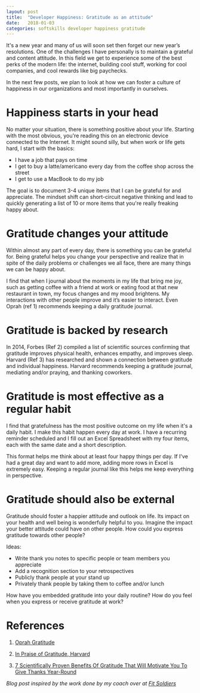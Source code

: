 ```yaml
---
layout: post
title:  "Developer Happiness: Gratitude as an attitude"
date:   2018-01-03
categories: softskills developer happiness gratitude
---
```


It's a new year and many of us will soon set then forget our new year’s resolutions. One of the challenges I have personally is to maintain a grateful and content attitude. In this field we get to experience some of the best perks of the modern life: the internet, building cool stuff, working for cool companies, and cool rewards like big paychecks.

In the next few posts, we plan to look at how we can foster a culture of happiness in our organizations and most importantly in ourselves.

# Happiness starts in your head

No matter your situation, there is something positive about your life. Starting with the most obvious, you're reading this on an electronic device connected to the Internet. It might sound silly, but when work or life gets hard, I start with the basics:

* I have a job that pays on time
* I get to buy a latte/americano every day from the coffee shop across the street
* I get to use a MacBook to do my job

The goal is to document 3-4 unique items that I can be grateful for and appreciate. The mindset shift can short-circuit negative thinking and lead to quickly generating a list of 10 or more items that you're really freaking happy about.

# Gratitude changes your attitude

Within almost any part of every day, there is something you can be grateful for. Being grateful helps you change your perspective and realize that in spite of the daily problems or challenges we all face, there are many things we can be happy about.

I find that when I journal about the moments in my life that bring me joy, such as getting coffee with a friend at work or eating food at that new restaurant in town, my focus changes and my mood brightens. My interactions with other people improve and it’s easier to interact. Even Oprah (ref 1) recommends keeping a daily gratitude journal.

# Gratitude is backed by research
In 2014, Forbes (Ref 2) compiled a list of scientific sources confirming that gratitude improves physical health, enhances empathy, and improves sleep. Harvard (Ref 3) has researched and shown a connection between gratitude and individual happiness. Harvard recommends keeping a gratitude journal, mediating and/or praying, and thanking coworkers.

# Gratitude is most effective as a regular habit

I find that gratefulness has the most positive outcome on my life when it's a daily habit. I make this habit happen every day at work. I have a recurring reminder scheduled and I fill out an Excel Spreadsheet with my four items, each with the same date and a short description.

This format helps me think about at least four happy things per day. If I've had a great day and want to add more, adding more rows in Excel is extremely easy. Keeping a regular journal like this helps me keep everything in perspective.

# Gratitude should also be external

Gratitude should foster a happier attitude and outlook on life. Its impact on your health and well being is wonderfully helpful to you. Imagine the impact your better attitude could have on other people.  How could you express gratitude towards other people?

Ideas:

* Write thank you notes to specific people or team members you appreciate
* Add a recognition section to your retrospectives
* Publicly thank people at your stand up
* Privately thank people by taking them to coffee and/or lunch

How have you embedded gratitude into your daily routine?
How do you feel when you express or receive gratitude at work?

# References

1) [Oprah Gratitude](http://www.oprah.com/spirit/oprahs-gratitude-journal-oprah-on-gratitude)

2) [In Praise of Gratitude, Harvard](https://www.health.harvard.edu/newsletter_article/in-praise-of-gratitude)

3) [7 Scientifically Proven Benefits Of Gratitude That Will Motivate You To Give Thanks Year-Round](https://www.forbes.com/sites/amymorin/2014/11/23/7-scientifically-proven-benefits-of-gratitude-that-will-motivate-you-to-give-thanks-year-round/#498ddbba183c)

_Blog post inspired by the work done by my coach over at [Fit Soldiers](http://fitsoldiers.com/)_
